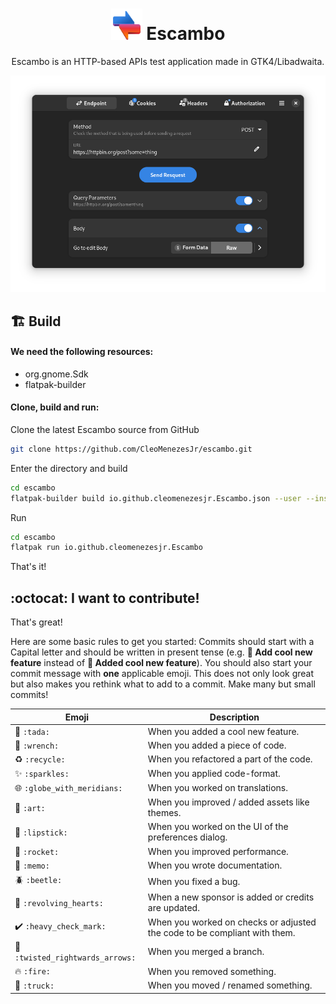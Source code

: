 <!-- Based on Burn My Window README -->
# <div align="center"><img src="data/icons/hicolor/scalable/apps/io.github.cleomenezesjr.Escambo.svg" height=50px> Escambo</div>

<p align="center">Escambo is an HTTP-based APIs test application made in GTK4/Libadwaita.</p>

<p align="center">
  <img src ="screenshot.png" /></a>
</p>

## 🏗️ Build

#### We need the following resources:

- org.gnome.Sdk
- flatpak-builder

#### Clone, build and run:

Clone the latest Escambo source from GitHub

```bash
git clone https://github.com/CleoMenezesJr/escambo.git
```

Enter the directory and build

```bash
cd escambo
flatpak-builder build io.github.cleomenezesjr.Escambo.json --user --install --force-clean
```

Run

```bash
cd escambo
flatpak run io.github.cleomenezesjr.Escambo
```

That's it!

## :octocat: I want to contribute!

That's great!

Here are some basic rules to get you started:
Commits should start with a Capital letter and should be written in present tense (e.g. **:tada: Add cool new feature** instead of **:tada: Added cool new feature**).
You should also start your commit message with **one** applicable emoji.
This does not only look great but also makes you rethink what to add to a commit. Make many but small commits!

| Emoji                                                     | Description                                                               |
| --------------------------------------------------------- | ------------------------------------------------------------------------- |
| :tada: `:tada:`                                           | When you added a cool new feature.                                        |
| :wrench: `:wrench:`                                       | When you added a piece of code.                                           |
| :recycle: `:recycle:`                                     | When you refactored a part of the code.                                   |
| :sparkles: `:sparkles:`                                   | When you applied code-format.                                             |
| :globe_with_meridians: `:globe_with_meridians:`           | When you worked on translations.                                          |
| :art: `:art:`                                             | When you improved / added assets like themes.                             |
| :lipstick: `:lipstick:`                                   | When you worked on the UI of the preferences dialog.                      |
| :rocket: `:rocket:`                                       | When you improved performance.                                            |
| :memo: `:memo:`                                           | When you wrote documentation.                                             |
| :beetle: `:beetle:`                                       | When you fixed a bug.                                                     |
| :revolving_hearts: `:revolving_hearts:`                   | When a new sponsor is added or credits are updated.                       |
| :heavy_check_mark: `:heavy_check_mark:`                   | When you worked on checks or adjusted the code to be compliant with them. |
| :twisted_rightwards_arrows: `:twisted_rightwards_arrows:` | When you merged a branch.                                                 |
| :fire: `:fire:`                                           | When you removed something.                                               |
| :truck: `:truck:`                                         | When you moved / renamed something.                                       |
